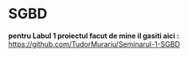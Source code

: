 # SGBD

**pentru Labul 1 proiectul facut de mine il gasiti aici :** https://github.com/TudorMurariu/Seminarul-1-SGBD
